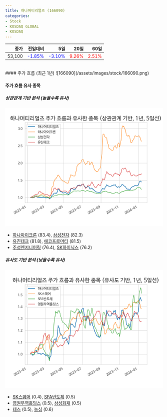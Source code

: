 ```yaml
---
title: 하나머티리얼즈 (166090)
categories:
- Stock
- KOSDAQ GLOBAL
- KOSDAQ
---
```


|종가|전일대비|5일|20일|60일|
|---:|-------:|--:|---:|---:|
|53,100|<span style="color: blue">-1.85%</span>|<span style="color: blue">-3.10%</span>|<span style="color: red">9.26%</span>|<span style="color: red">2.51%</span>|

<!-- more -->
<br>
#### 주가 흐름 (최근 1년)
![166090](/assets/images/stock/166090.png)


#### 주가 흐름 유사 종목


##### 상관관계 기반 분석 (높을수록 유사)
![166090](/assets/images/stock/166090_corr.png)
- [하나마이크론](/067310/) (83.4), [삼성전자](/005930/) (82.3)
- [유진테크](/084370/) (81.8), [에코프로머티](/450080/) (81.5)
- [주성엔지니어링](/036930/) (76.4), [SK하이닉스](/000660/) (76.2)


##### 유사도 기반 분석 (낮을수록 유사)	
![166090](/assets/images/stock/166090_sim.png)
- [SK스퀘어](/402340/) (0.4), [SFA반도체](/036540/) (0.5)
- [영원무역홀딩스](/009970/) (0.5), [삼성화재](/000810/) (0.5)
- [테스](/095610/) (0.5), [농심](/004370/) (0.6)